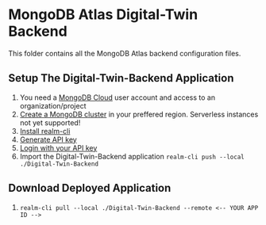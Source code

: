 # MongoDB Atlas Digital-Twin Backend

This folder contains all the MongoDB Atlas backend configuration files.

## Setup The Digital-Twin-Backend Application

1. You need a [MongoDB Cloud](https://cloud.mongodb.com/) user account and access to an organization/project
2. [Create a MongoDB cluster](https://www.mongodb.com/docs/atlas/tutorial/create-new-cluster/) in your preffered region. Serverless instances not yet supported!
2. [Install realm-cli](https://www.mongodb.com/docs/atlas/app-services/cli/#installation)
3. [Generate API key](https://www.mongodb.com/docs/atlas/app-services/cli/#generate-an-api-key)
4. [Login with your API key](https://www.mongodb.com/docs/atlas/app-services/cli/#authenticate-with-an-api-key)
5. Import the Digital-Twin-Backend application ```realm-cli push --local ./Digital-Twin-Backend```


## Download Deployed Application

1. ```realm-cli pull --local ./Digital-Twin-Backend --remote <-- YOUR APP ID -->```
